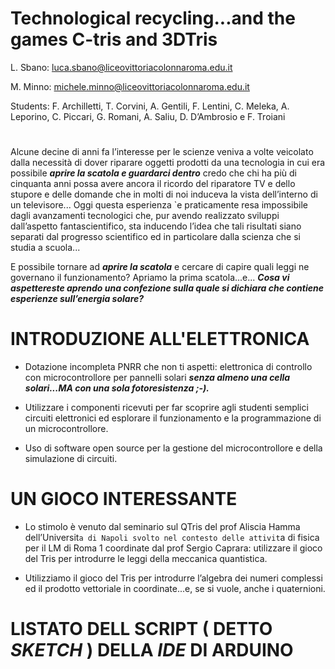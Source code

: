 # Technological recycling...and the games C-tris and 3DTris
L. Sbano: luca.sbano@liceovittoriacolonnaroma.edu.it 

M. Minno: michele.minno@liceovittoriacolonnaroma.edu.it 

Students: 
F. Archilletti, T. Corvini, A. Gentili, F.
Lentini, C. Meleka, A. Leporino, C. Piccari, G. Romani, A. Saliu, 
D. D’Ambrosio e F. Troiani 

# 

Alcune decine di anni fa l’interesse per le scienze veniva a volte
veicolato dalla necessità di dover riparare oggetti prodotti da una
tecnologia in cui era possibile ***aprire la scatola e guardarci dentro***
credo che chi ha più di cinquanta anni possa avere ancora il ricordo
del riparatore TV e dello stupore e delle domande che in molti di
noi induceva la vista dell’interno di un televisore...
Oggi questa esperienza `e praticamente resa impossibile dagli
avanzamenti tecnologici che, pur avendo realizzato sviluppi
dall’aspetto fantascientifico, sta inducendo l’idea che tali risultati
siano separati dal progresso scientifico ed in particolare dalla
scienza che si studia a scuola...

E possibile tornare ad ***aprire la scatola*** e cercare di capire quali
leggi ne governano il funzionamento?
Apriamo la prima scatola...e...
***Cosa vi aspettereste aprendo una confezione sulla quale si dichiara
che contiene esperienze sull’energia solare?***
#
# INTRODUZIONE ALL'ELETTRONICA
- Dotazione incompleta PNRR che non ti aspetti: elettronica di
controllo con microcontrollore per pannelli solari ***senza almeno
una cella solari...MA con una sola fotoresistenza ;-).***

- Utilizzare i componenti ricevuti per far scoprire agli studenti
semplici circuiti elettronici ed esplorare il funzionamento e la
programmazione di un microcontrollore.

- Uso di software open source per la gestione del
microcontrollore e della simulazione di circuiti.
#
# UN GIOCO INTERESSANTE
- Lo stimolo è venuto dal seminario sul QTris del prof Aliscia
Hamma dell’Universit`a di Napoli svolto nel contesto delle
attivit`a di fisica per il LM di Roma 1 coordinate dal prof
Sergio Caprara: utilizzare il gioco del Tris per introdurre le
leggi della meccanica quantistica.

- Utilizziamo il gioco del Tris per introdurre l’algebra dei numeri
complessi ed il prodotto vettoriale in coordinate...e, se si
vuole, anche i quaternioni.
#
# LISTATO DELL SCRIPT ( DETTO ***SKETCH*** ) DELLA ***IDE*** DI ARDUINO
